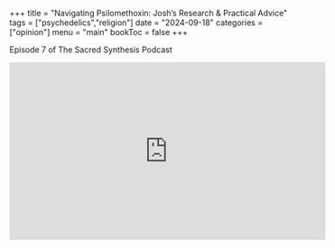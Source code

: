 +++
title = "Navigating Psilomethoxin: Josh’s Research & Practical Advice"
tags = ["psychedelics","religion"]
date = "2024-09-18"
categories = ["opinion"]
menu = "main"
bookToc = false
+++

Episode 7 of The Sacred Synthesis Podcast

<iframe width="560" height="315" src="https://www.youtube.com/embed/v97zlQ7OUZE?si=6j9-PRcT6ewYfMgm" title="YouTube video player" frameborder="0" allow="accelerometer; autoplay; clipboard-write; encrypted-media; gyroscope; picture-in-picture; web-share" referrerpolicy="strict-origin-when-cross-origin" allowfullscreen></iframe>
